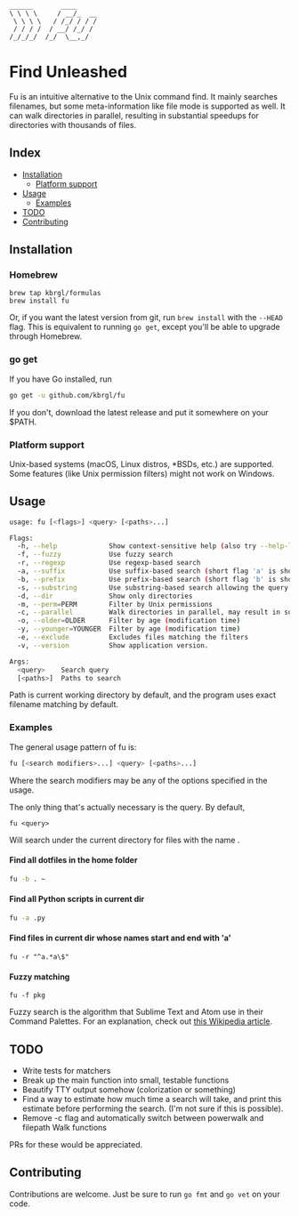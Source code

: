 ```
______       ____
\ \ \ \     / __/_  __
 \ \ \ \   / /_/ / / /
 / / / /  / __/ /_/ /
/_/_/_/  /_/  \__,_/

```

# Find Unleashed
Fu is an intuitive alternative to the Unix command find. It mainly searches
filenames, but some meta-information like file mode is supported as well.
It can walk directories in parallel, resulting in substantial speedups for
directories with thousands of files.

## Index
* [Installation](#installation)
    + [Platform support](#platform-support)
* [Usage](#usage)
    + [Examples](#examples)
* [TODO](#todo)
* [Contributing](#contributing)

## Installation
### Homebrew
```
brew tap kbrgl/formulas
brew install fu
```
Or, if you want the latest version from git, run `brew install` with the `--HEAD`
flag. This is equivalent to running `go get`, except you'll be able to upgrade
through Homebrew.

### go get
If you have Go installed, run
```sh
go get -u github.com/kbrgl/fu
```
If you don't, download the latest release and put it somewhere on your $PATH.

### Platform support
Unix-based systems (macOS, Linux distros, \*BSDs, etc.) are supported.
Some features (like Unix permission filters) might not work on Windows.

## Usage
```sh
usage: fu [<flags>] <query> [<paths>...]

Flags:
  -h, --help             Show context-sensitive help (also try --help-long and --help-man).
  -f, --fuzzy            Use fuzzy search
  -r, --regexp           Use regexp-based search
  -a, --suffix           Use suffix-based search (short flag 'a' is short for 'after')
  -b, --prefix           Use prefix-based search (short flag 'b' is short for 'before')
  -s, --substring        Use substring-based search allowing the query to be at any position in the filename
  -d, --dir              Show only directories
  -m, --perm=PERM        Filter by Unix permissions
  -c, --parallel         Walk directories in parallel, may result in substantial speedups for directories with many files
  -o, --older=OLDER      Filter by age (modification time)
  -y, --younger=YOUNGER  Filter by age (modification time)
  -e, --exclude          Excludes files matching the filters
  -v, --version          Show application version.

Args:
  <query>    Search query
  [<paths>]  Paths to search
```
Path is current working directory by default, and the program uses exact
filename matching by default.

### Examples
The general usage pattern of fu is:
```sh
fu [<search modifiers>...] <query> [<paths>...]
```
Where the search modifiers may be any of the options specified in the usage.

The only thing that's actually necessary is the query. By default,
```
fu <query>
```
Will search under the current directory for files with the name <query>.

#### Find all dotfiles in the home folder
```sh
fu -b . ~
```
#### Find all Python scripts in current dir
```sh
fu -a .py
```
#### Find files in current dir whose names start and end with 'a'
```
fu -r "^a.*a\$"
```
#### Fuzzy matching
```
fu -f pkg
```

Fuzzy search is the algorithm that Sublime Text and Atom use in their
Command Palettes. For an explanation, check out
[this Wikipedia article](https://en.wikipedia.org/wiki/Approximate_string_matching).

## TODO
* Write tests for matchers
* Break up the main function into small, testable functions
* Beautify TTY output somehow (colorization or something)
* Find a way to estimate how much time a search will take, and print this
  estimate before performing the search. (I'm not sure if this is possible).
* Remove -c flag and automatically switch between powerwalk and filepath Walk
  functions

PRs for these would be appreciated.

## Contributing
Contributions are welcome. Just be sure to run `go fmt` and `go vet` on your
code.
